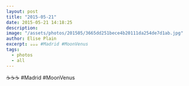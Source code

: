 ```yaml
---
layout: post
title: "2015-05-21"
date: 2015-05-21 14:18:25
description: 
image: "/assets/photos/201505/3665dd251bece4b20111da254de7d1ab.jpg"
author: Elise Plain
excerpt: ☕️☕️☕️ #Madrid #MoonVenus
tags: 
  - photos
  - all
---
```


☕️☕️☕️ #Madrid #MoonVenus
<p></p>
